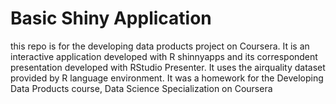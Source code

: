 # Basic Shiny Application

this repo is for the developing data products project on Coursera. It is an interactive application developed with  R shinnyapps and its correspondent presentation developed with RStudio Presenter.
It uses the airquality dataset provided by R language environment.
It was a homework for the Developing Data Products course, Data Science Specialization on Coursera
